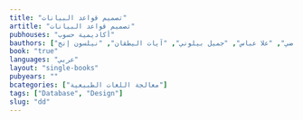 ```yaml
---
title: "تصميم قواعد البيانات"
artitle: "تصميم قواعد البيانات"
pubhouses: "أكاديمية حسوب"
bauthors: ["إيدرين وات", "أيمن طارق القاضي", "علا عباس", "جميل بيلوني", "آيات اليطقان", "نيلسون إنج"]
book: "true"
languages: "عربي"
layout: "single-books"
pubyears: ""
bcategories: ["معالجة اللغات الطبيعية"]
tags: ["‫‪Database", "Design"]
slug: "dd"
---
```



